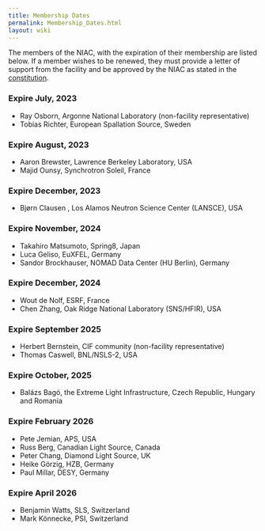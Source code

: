```yaml
---
title: Membership Dates
permalink: Membership_Dates.html
layout: wiki
---
```


The members of the NIAC, with the expiration of their membership are
listed below. If a member wishes to be renewed, they must provide a
letter of support from the facility and be approved by the NIAC as
stated in the [constitution](NIAC.html "wikilink").




### Expire July, 2023
-   Ray Osborn,  Argonne National Laboratory (non-facility representative)
-   Tobias Richter, European Spallation Source, Sweden

### Expire August, 2023
-   Aaron Brewster, Lawrence Berkeley Laboratory, USA
-   Majid Ounsy, Synchrotron Soleil, France

### Expire December, 2023
-   Bjørn Clausen , Los Alamos Neutron Science Center (LANSCE), USA

### Expire November, 2024
-   Takahiro Matsumoto, Spring8, Japan
-   Luca Geliso, EuXFEL, Germany
-   Sandor Brockhauser, NOMAD Data Center (HU Berlin), Germany

### Expire December, 2024
-   Wout de Nolf, ESRF, France
-   Chen Zhang, Oak Ridge National Laboratory (SNS/HFIR), USA

### Expire September 2025

-   Herbert Bernstein, CIF community (non-facility representative)
-   Thomas Caswell, BNL/NSLS-2, USA

### Expire October, 2025

-   Balázs Bagó, the Extreme Light Infrastructure, Czech Republic, Hungary and Romania

### Expire February 2026

-   Pete Jemian, APS, USA
-   Russ Berg, Canadian Light Source, Canada
-   Peter Chang, Diamond Light Source, UK
-   Heike Görzig, HZB, Germany
-   Paul Millar, DESY, Germany

### Expire April 2026

-   Benjamin Watts, SLS, Switzerland
-   Mark Könnecke, PSI, Switzerland


